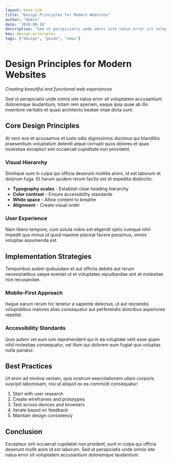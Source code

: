 ```yaml
---
layout: base.njk
title: "Design Principles for Modern Websites"
author: "Admin"
date: '2024-08-10'
description: "Sed ut perspiciatis unde omnis iste natus error sit voluptatem accusantium doloremque laudantium, totam rem aperiam."
key: design-principles
tags: ["design", "guide", "news"]
---
```


# Design Principles for Modern Websites

*Creating beautiful and functional web experiences*

Sed ut perspiciatis unde omnis iste natus error sit voluptatem accusantium doloremque laudantium, totam rem aperiam, eaque ipsa quae ab illo inventore veritatis et quasi architecto beatae vitae dicta sunt.

<!--more-->

## Core Design Principles

At vero eos et accusamus et iusto odio dignissimos ducimus qui blanditiis praesentium voluptatum deleniti atque corrupti quos dolores et quas molestias excepturi sint occaecati cupiditate non provident.

### Visual Hierarchy

Similique sunt in culpa qui officia deserunt mollitia animi, id est laborum et dolorum fuga. Et harum quidem rerum facilis est et expedita distinctio:

- **Typography scales** - Establish clear heading hierarchy
- **Color contrast** - Ensure accessibility standards
- **White space** - Allow content to breathe
- **Alignment** - Create visual order

### User Experience

Nam libero tempore, cum soluta nobis est eligendi optio cumque nihil impedit quo minus id quod maxime placeat facere possimus, omnis voluptas assumenda est.

## Implementation Strategies

Temporibus autem quibusdam et aut officiis debitis aut rerum necessitatibus saepe eveniet ut et voluptates repudiandae sint et molestiae non recusandae.

### Mobile-First Approach

Itaque earum rerum hic tenetur a sapiente delectus, ut aut reiciendis voluptatibus maiores alias consequatur aut perferendis doloribus asperiores repellat.

### Accessibility Standards

Quis autem vel eum iure reprehenderit qui in ea voluptate velit esse quam nihil molestiae consequatur, vel illum qui dolorem eum fugiat quo voluptas nulla pariatur.

## Best Practices

Ut enim ad minima veniam, quis nostrum exercitationem ullam corporis suscipit laboriosam, nisi ut aliquid ex ea commodi consequatur:

1. Start with user research
2. Create wireframes and prototypes
3. Test across devices and browsers
4. Iterate based on feedback
5. Maintain design consistency

## Conclusion

Excepteur sint occaecat cupidatat non proident, sunt in culpa qui officia deserunt mollit anim id est laborum. Sed ut perspiciatis unde omnis iste natus error sit voluptatem accusantium doloremque laudantium.